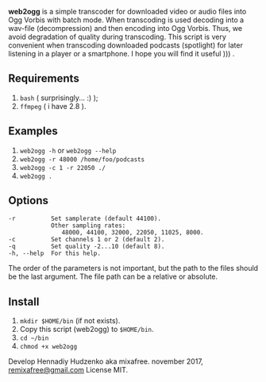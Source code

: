 **web2ogg** is a simple transcoder for downloaded video or audio files into Ogg Vorbis with batch mode.
When transcoding is used decoding into a wav-file (decompression) and then encoding into Ogg Vorbis.
Thus, we avoid degradation of quality during transcoding.
This script is very convenient when transcoding downloaded podcasts (spotlight) for later listening in a player or a smartphone.
I hope you will find it useful ))) .

Requirements
-------------

   1. `bash`   ( surprisingly... :) );
   2. `ffmpeg` ( i have 2.8 ).

Examples
---------

   1. `web2ogg -h` or `web2ogg --help`
   2. `web2ogg -r 48000 /home/foo/podcasts`
   3. `web2ogg -c 1 -r 22050 ./`
   4. `web2ogg .`

Options
--------
    -r          Set samplerate (default 44100).
                Other sampling rates:
                   48000, 44100, 32000, 22050, 11025, 8000.
    -c          Set channels 1 or 2 (default 2).
    -q          Set quality -2...10 (default 8).
    -h, --help  For this help.

The order of the parameters is not important, but the path to the files should be the last argument.
The file path can be a relative or absolute.

Install
--------
   1. `mkdir $HOME/bin` (if not exists).
   2. Copy this script (web2ogg) to `$HOME/bin`.
   3. `cd ~/bin`
   4. `chmod +x web2ogg`

Develop Hennadiy Hudzenko aka mixafree.
november 2017, remixafree@gmail.com
License MIT.
